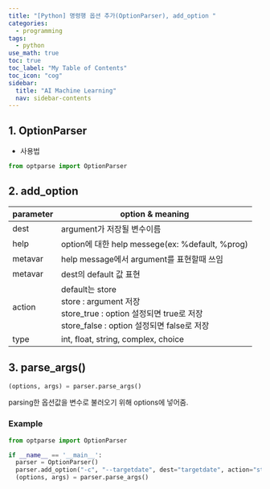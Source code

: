 ```yaml
---
title: "[Python] 명령행 옵션 추가(OptionParser), add_option " 
categories:
  - programming
tags:
  - python
use_math: true
toc: true
toc_label: "My Table of Contents"
toc_icon: "cog"
sidebar:
  title: "AI Machine Learning"
  nav: sidebar-contents
---
```


## 1. OptionParser 

* 사용법

```python
from optparse import OptionParser
```

## 2. add_option

parameter | option & meaning
----------|-----------------
dest | argument가 저장될 변수이름
help | option에 대한 help messege(ex: %default, %prog)
metavar | help message에서 argument를 표현할때 쓰임
metavar | dest의 default 값 표현
action | default는 store <br /> store : argument 저장 <br /> store_true : option 설정되면 true로 저장 <br /> store_false : option 설정되면 false로 저장
type | int, float, string, complex, choice

## 3. parse_args()

```python
(options, args) = parser.parse_args()
```

parsing한 옵션값을 변수로 불러오기 위해 options에 넣어줌.

### Example

```python
from optparse import OptionParser

if __name__ == '__main__':
  parser = OptionParser()
  parser.add_option("-c", "--targetdate", dest="targetdate", action="store")
  (options, args) = parser.parse_args()
```
